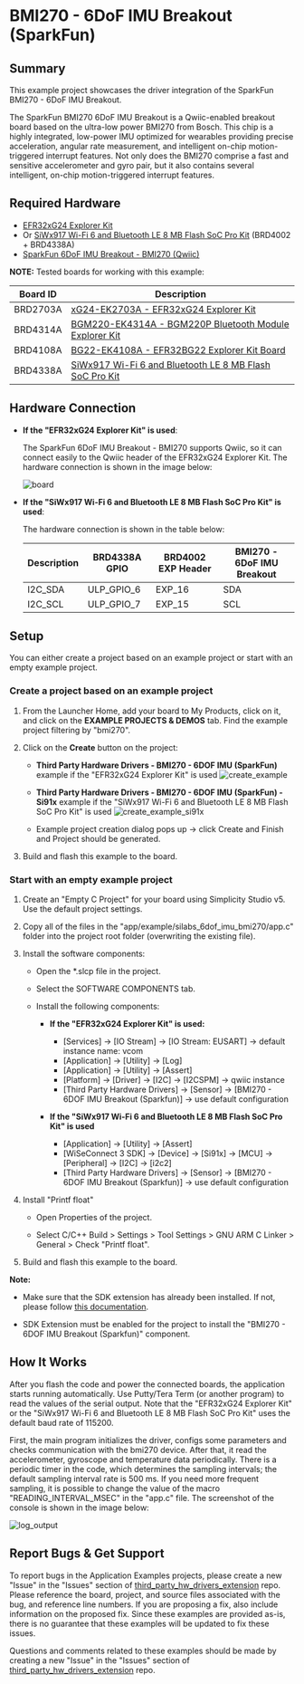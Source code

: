 # BMI270 - 6DoF IMU Breakout (SparkFun) #

## Summary ##

This example project showcases the driver integration of the SparkFun BMI270 - 6DoF IMU Breakout.

The SparkFun BMI270 6DoF IMU Breakout is a Qwiic-enabled breakout board based on the ultra-low power BMI270 from Bosch. This chip is a highly integrated, low-power IMU optimized for wearables providing precise acceleration, angular rate measurement, and intelligent on-chip motion-triggered interrupt features. Not only does the BMI270 comprise a fast and sensitive accelerometer and gyro pair, but it also contains several intelligent, on-chip motion-triggered interrupt features.

## Required Hardware ##

- [EFR32xG24 Explorer Kit](https://www.silabs.com/development-tools/wireless/efr32xg24-explorer-kit?tab=overview)
- Or [SiWx917 Wi-Fi 6 and Bluetooth LE 8 MB Flash SoC Pro Kit](https://www.silabs.com/development-tools/wireless/wi-fi/siwx917-pk6031a-wifi-6-bluetooth-le-soc-pro-kit) (BRD4002 + BRD4338A)
- [SparkFun 6DoF IMU Breakout - BMI270 (Qwiic)](https://www.sparkfun.com/products/22397)

**NOTE:**
Tested boards for working with this example:

| Board ID | Description  |
| ---------------------- | ------ |
| BRD2703A | [xG24-EK2703A - EFR32xG24 Explorer Kit](https://www.silabs.com/development-tools/wireless/efr32xg24-explorer-kit?tab=overview)    |
| BRD4314A | [BGM220-EK4314A - BGM220P Bluetooth Module Explorer Kit](https://www.silabs.com/development-tools/wireless/bluetooth/bgm220-explorer-kit?tab=overview)  |
| BRD4108A | [BG22-EK4108A - EFR32BG22 Explorer Kit Board](https://www.silabs.com/development-tools/wireless/bluetooth/bg22-explorer-kit?tab=overview)  |
| BRD4338A | [SiWx917 Wi-Fi 6 and Bluetooth LE 8 MB Flash SoC Pro Kit](https://www.silabs.com/development-tools/wireless/wi-fi/siwx917-pk6031a-wifi-6-bluetooth-le-soc-pro-kit)  |

## Hardware Connection ##

- **If the "EFR32xG24 Explorer Kit" is used**:
  
    The SparkFun 6DoF IMU Breakout - BMI270 supports Qwiic, so it can connect easily to the Qwiic header of the EFR32xG24 Explorer Kit. The hardware connection is shown in the image below:

    ![board](image/hardware_connection.png)

- **If the "SiWx917 Wi-Fi 6 and Bluetooth LE 8 MB Flash SoC Pro Kit" is used**:
  
    The hardware connection is shown in the table below:

  | Description  | BRD4338A GPIO | BRD4002 EXP Header | BMI270 - 6DoF IMU Breakout|
  | -------------| ------------- | ------------------ | ------------------ |
  | I2C_SDA      | ULP_GPIO_6    | EXP_16             | SDA                |
  | I2C_SCL      | ULP_GPIO_7    | EXP_15             | SCL                |

## Setup ##

You can either create a project based on an example project or start with an empty example project.

### Create a project based on an example project ###

1. From the Launcher Home, add your board to My Products, click on it, and click on the **EXAMPLE PROJECTS & DEMOS** tab. Find the example project filtering by "bmi270".

2. Click on the **Create** button on the project:

    - **Third Party Hardware Drivers - BMI270 - 6DOF IMU (SparkFun)** example if the "EFR32xG24 Explorer Kit" is used
    ![create_example](image/create_example.png)

    - **Third Party Hardware Drivers - BMI270 - 6DOF IMU (SparkFun) - Si91x** example if the "SiWx917 Wi-Fi 6 and Bluetooth LE 8 MB Flash SoC Pro Kit" is used
    ![create_example_si91x](image/create_example_si91x.png)

    - Example project creation dialog pops up -> click Create and Finish and Project should be generated.
3. Build and flash this example to the board.

### Start with an empty example project ###

1. Create an "Empty C Project" for your board using Simplicity Studio v5. Use the default project settings.

2. Copy all of the files in the "app/example/silabs_6dof_imu_bmi270/app.c" folder into the project root folder (overwriting the existing file).

3. Install the software components:

    - Open the *.slcp file in the project.

    - Select the SOFTWARE COMPONENTS tab.

    - Install the following components:

        - **If the "EFR32xG24 Explorer Kit" is used:**
            - [Services] → [IO Stream] → [IO Stream: EUSART] → default instance name: vcom
            - [Application] → [Utility] → [Log]
            - [Application] → [Utility] → [Assert]
            - [Platform] → [Driver] → [I2C] → [I2CSPM] → qwiic instance
            - [Third Party Hardware Drivers] → [Sensor] → [BMI270 - 6DOF IMU Breakout (Sparkfun)] → use default configuration

        - **If the "SiWx917 Wi-Fi 6 and Bluetooth LE 8 MB Flash SoC Pro Kit" is used**
            - [Application] → [Utility] → [Assert]
            - [WiSeConnect 3 SDK] → [Device] → [Si91x] → [MCU] → [Peripheral] → [I2C] → [i2c2]
            - [Third Party Hardware Drivers] → [Sensor] → [BMI270 - 6DOF IMU Breakout (Sparkfun)] → use default configuration

4. Install "Printf float"

    - Open Properties of the project.

    - Select C/C++ Build > Settings > Tool Settings > GNU ARM C Linker > General > Check "Printf float".

5. Build and flash this example to the board.

**Note:**

- Make sure that the SDK extension has already been installed. If not, please follow [this documentation](https://github.com/SiliconLabs/third_party_hw_drivers_extension/blob/master/README.md#how-to-add-to-simplicity-studio-ide).

- SDK Extension must be enabled for the project to install the "BMI270 - 6DOF IMU Breakout (Sparkfun)" component.

## How It Works #

After you flash the code and power the connected boards, the application starts running automatically. Use Putty/Tera Term (or another program) to read the values of the serial output. Note that the "EFR32xG24 Explorer Kit" or the "SiWx917 Wi-Fi 6 and Bluetooth LE 8 MB Flash SoC Pro Kit" uses the default baud rate of 115200.

First, the main program initializes the driver, configs some parameters and checks communication with the bmi270 device. After that, it read the accelerometer, gyroscope and temperature data periodically. There is a periodic timer in the code, which determines the sampling intervals; the default sampling interval rate is 500 ms. If you need more frequent sampling, it is possible to change the value of the macro "READING_INTERVAL_MSEC" in the "app.c" file. The screenshot of the console is shown in the image below:

![log_output](image/log.png)

## Report Bugs & Get Support ##

To report bugs in the Application Examples projects, please create a new "Issue" in the "Issues" section of [third_party_hw_drivers_extension](https://github.com/SiliconLabs/third_party_hw_drivers_extension) repo. Please reference the board, project, and source files associated with the bug, and reference line numbers. If you are proposing a fix, also include information on the proposed fix. Since these examples are provided as-is, there is no guarantee that these examples will be updated to fix these issues.

Questions and comments related to these examples should be made by creating a new "Issue" in the "Issues" section of [third_party_hw_drivers_extension](https://github.com/SiliconLabs/third_party_hw_drivers_extension) repo.
